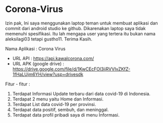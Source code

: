 # Corona-Virus
Izin pak, Ini saya menggunakan laptop teman untuk membuat aplikasi dan commit dari android studio ke github. 
Dikarenakan laptop saya tidak memenuhi spesifikasi. Itu lah mengapa user yang tertera itu bukan nama aleksilagi03 tetapi gustho11.
Terima Kasih.

Nama Aplikasi : Corona Virus

- URL API : https://api.kawalcorona.com/
- URL APK (google drive) : https://drive.google.com/file/d/1KwCEcFOl3ijRVVIvZKfZ-1fHaLUjm6YH/view?usp=drivesdk 

Fitur - fitur :
1. Terdapat Informasi Update terbaru dari data covid-19 di Indonesia.
2. Terdapat 2 menu yaitu Home dan Informasi.
3. Terdapat List data covid-19 per provinsi.
4. Terdapat data positif, sembuh, dan meninggal.
5. Terdapat data profil pribadi saya di menu Informasi.
